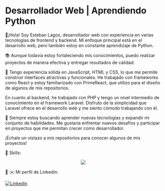 <!--
**Estebanlv06/Estebanlv06** is a ✨ _special_ ✨ repository because its `README.md` (this file) appears on your GitHub profile.

Here are some ideas to get you started:

- 🔭 I’m currently working on ...
- 🌱 I’m currently learning ...
- 👯 I’m looking to collaborate on ...
- 🤔 I’m looking for help with ...
- 💬 Ask me about ...
- 📫 How to reach me: ...
- 😄 Pronouns: ...
- ⚡ Fun fact: ...
-->



# Desarrollador Web | Aprendiendo Python
👋¡Hola! Soy Esteban Lagos, desarrollador web con experiencia en varias tecnologías de frontend y backend. Mi enfoque principal está en el desarrollo web, pero también estoy en constante aprendizaje de Python.

:books: Aunque todavía estoy fortaleciendo mis conocimientos, puedo realizar proyectos de manera efectiva y entregar resultados de calidad.

:dart: Tengo experiencia sólida en JavaScript, HTML y CSS, lo que me permite construir interfaces atractivas y funcionales. He trabajado con frameworks como React y estoy familiarizado con PrimeReact, que utilizo para el diseño de algunos de mis repositorios.

En cuanto al backend, he trabajado con PHP y tengo un nivel intermedio de conocimiento en el framework Laravel. Disfruto de la simplicidad que Laravel ofrece en el desarrollo web y me siento cómodo trabajando con él.

:checkered_flag: Siempre estoy buscando aprender nuevas tecnologías y expandir mi conjunto de habilidades. Me gustaria enfrentar nuevos desafíos y participar en proyectos que me permitan crecer como desarrollador.

¡Échale un vistazo a mis repositorios para conocer algunos de mis proyectos!

:call_me_hand: Skills:

<p align="center">
  <a href="#">
    <img src="https://skillicons.dev/icons?i=html,css,js,react,php,laravel,mysql,git,github,py,vscode" />
  </a>
</p>

:love_you_gesture: :envelope: Mi perfil de Linkedin:

[![Linkedin](https://skillicons.dev/icons?i=linkedin)](https://www.linkedin.com/in/esteban-giovanni-lagos-villegas-bbaa2b210)


